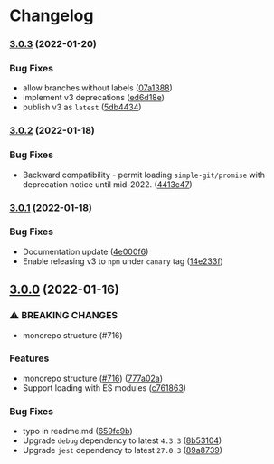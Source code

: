 # Changelog

### [3.0.3](https://www.github.com/steveukx/git-js/compare/repo-v3.0.2...repo-v3.0.3) (2022-01-20)


### Bug Fixes

* allow branches without labels ([07a1388](https://www.github.com/steveukx/git-js/commit/07a138808fb0b78068da83030698a957e567541c))
* implement v3 deprecations ([ed6d18e](https://www.github.com/steveukx/git-js/commit/ed6d18e88a6a4f9fd18d4733a94b491e0e9e3ba1))
* publish v3 as `latest` ([5db4434](https://www.github.com/steveukx/git-js/commit/5db4434d00acba560fe2569c04f9813cde026468))

### [3.0.2](https://www.github.com/steveukx/git-js/compare/repo-v3.0.1...repo-v3.0.2) (2022-01-18)


### Bug Fixes

* Backward compatibility - permit loading `simple-git/promise` with deprecation notice until mid-2022. ([4413c47](https://www.github.com/steveukx/git-js/commit/4413c47fa3d9893734a5bb06075b962645f73cb9))

### [3.0.1](https://www.github.com/steveukx/git-js/compare/repo-v3.0.0...repo-v3.0.1) (2022-01-18)


### Bug Fixes

* Documentation update ([4e000f6](https://www.github.com/steveukx/git-js/commit/4e000f69aa876b3999ec98fe42e94186facd5790))
* Enable releasing v3 to `npm` under `canary` tag ([14e233f](https://www.github.com/steveukx/git-js/commit/14e233f976eab8c99398dbc2c9744b6654add126))

## [3.0.0](https://www.github.com/steveukx/git-js/compare/repo-v2.48.0...repo-v3.0.0) (2022-01-16)


### ⚠ BREAKING CHANGES

* monorepo structure (#716)

### Features

* monorepo structure ([#716](https://www.github.com/steveukx/git-js/issues/716)) ([777a02a](https://www.github.com/steveukx/git-js/commit/777a02a37b3f6345fad86e7ab0105414755c940a))
* Support loading with ES modules ([c761863](https://www.github.com/steveukx/git-js/commit/c761863166f870e25af171e7aa8d27df869cad03))


### Bug Fixes

* typo in readme.md ([659fc9b](https://www.github.com/steveukx/git-js/commit/659fc9b8ddd6b1edf791cbefa3cf29ab9ef9edf7))
* Upgrade `debug` dependency to latest `4.3.3` ([8b53104](https://www.github.com/steveukx/git-js/commit/8b5310491b3f0c9020bea86031a9f818fe24a9c8))
* Upgrade `jest` dependency to latest `27.0.3` ([89a8739](https://www.github.com/steveukx/git-js/commit/89a8739240ae4ad2f3aa104b252cb6beedfe14be))
